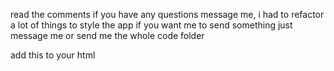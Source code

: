 read the comments if you have any questions message me, i had to refactor a lot of things to style the app if you want me to send something just message me or send me the whole code folder

add this to your html

 <link rel="stylesheet" href="./styles/styles.css" />
